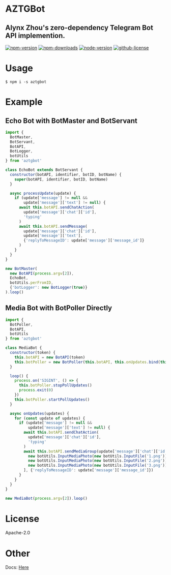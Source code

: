 AZTGBot
=======

Alynx Zhou's zero-dependency Telegram Bot API implemention.
-----------------------------------------------------------

[![npm-version](https://img.shields.io/npm/v/aztgbot?style=for-the-badge)](https://www.npmjs.com/package/aztgbot)
[![npm-downloads](https://img.shields.io/npm/dt/aztgbot?style=for-the-badge)](https://www.npmjs.com/package/aztgbot)
[![node-version](https://img.shields.io/node/v/aztgbot?style=for-the-badge)](https://www.npmjs.com/package/aztgbot)
[![github-license](https://img.shields.io/github/license/AlynxZhou/aztgbot?style=for-the-badge)](https://github.com/AlynxZhou/aztgbot/blob/master/LICENSE)

# Usage

```
$ npm i -s aztgbot
```

# Example

## Echo Bot with BotMaster and BotServant

```JavaScript
import {
  BotMaster,
  BotServant,
  BotAPI,
  BotLogger,
  botUtils
} from 'aztgbot'

class EchoBot extends BotServant {
  constructor(botAPI, identifier, botID, botName) {
    super(botAPI, identifier, botID, botName)
  }

  async processUpdate(update) {
    if (update['message'] != null &&
        update['message']['text'] != null) {
      await this.botAPI.sendChatAction(
        update['message']['chat']['id'],
        'typing'
      )
      await this.botAPI.sendMessage(
        update['message']['chat']['id'],
        update['message']['text'],
        {'replyToMessageID': update['message']['message_id']}
      )
    }
  }
}

new BotMaster(
  new BotAPI(process.argv[2]),
  EchoBot,
  botUtils.perFromID,
  {'botLogger': new BotLogger(true)}
).loop()
```

## Media Bot with BotPoller Directly

```JavaScript
import {
  BotPoller,
  BotAPI,
  botUtils
} from 'aztgbot'

class MediaBot {
  constructor(token) {
    this.botAPI = new BotAPI(token)
    this.botPoller = new BotPoller(this.botAPI, this.onUpdates.bind(this))
  }

  loop() {
    process.on('SIGINT', () => {
      this.botPoller.stopPollUpdates()
      process.exit(0)
    })
    this.botPoller.startPollUpdates()
  }

  async onUpdates(updates) {
    for (const update of updates) {
      if (update['message'] != null &&
          update['message']['text'] != null) {
        await this.botAPI.sendChatAction(
          update['message']['chat']['id'],
          'typing'
        )
        await this.botAPI.sendMediaGroup(update['message']['chat']['id'], [
          new botUtils.InputMediaPhoto(new botUtils.InputFile('1.png')),
          new botUtils.InputMediaPhoto(new botUtils.InputFile('2.png')),
          new botUtils.InputMediaPhoto(new botUtils.InputFile('3.png'))
        ], {'replyToMessageID': update['message']['message_id']})
      }
    }
  }
}

new MediaBot(process.argv[2]).loop()
```

# License

Apache-2.0

# Other

Docs: [Here](https://tgbot.alynx.one/)
